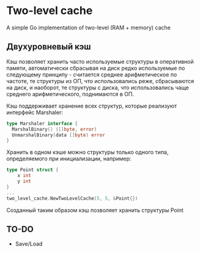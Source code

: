 # Two-level cache
A simple Go implementation of two-level (RAM + memory) cache

## Двухуровневый кэш
Кэш позволяет хранить часто используемые структуры в оперативной памяти, автоматически сбрасывая на диск редко используемые по
следующему принципу - считается среднее арифметическое по частоте, те структуры из ОП, что использовались реже, сбрасываются на диск, и наоборот, те структуры с диска,
что использовались чаще среднего арифметического, поднимаются в ОП.
  
Кэш поддерживает хранение всех структур, которые реализуют интерфейс Marshaler:
```Go
type Marshaler interface {
  MarshalBinary() ([]byte, error)
  UnmarshalBinary(data []byte) error
}
```
Хранить в одном кэше можно структуры только одного типа, определяемого при инициализации, например:
```Go
type Point struct {
	x int
	y int
}
...
two_level_cache.NewTwoLevelCache(5, 5, &Point{})
```
Созданный таким образом кэш позволяет хранить структуры Point

## TO-DO
- Save/Load
